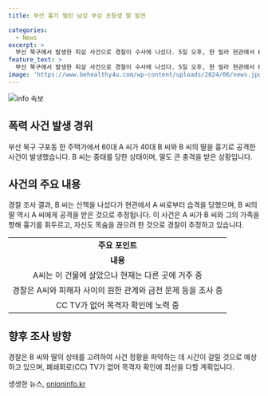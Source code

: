 ```yaml
---
title: 부산 흉기 찔린 남성 부상 초등생 딸 발견

categories:
  - News
excerpt: >
  부산 북구에서 발생한 피살 사건으로 경찰이 수사에 나섰다. 5일 오후, 한 빌라 현관에서 60대 A씨와 40대 B씨가 흉기에 찔려 발견됐다. B씨는 병원으로 옮겨졌지만 사망하고, A씨는 의식이 없다. 경찰은 A씨가 B씨와 그의 딸에게 흉기를 휘두르고 자해한 것으로 추정하고 있다. B씨의 딸도 피해를 입었으며, 이들 간에 원한 관계나 금전 문제가 있었는지 조사 중이다. 사건 현장 CCTV가 없어 목격자를 찾고 있다.
feature_text: >
  부산 북구에서 발생한 피살 사건으로 경찰이 수사에 나섰다. 5일 오후, 한 빌라 현관에서 60대 A씨와 40대 B씨가 흉기에 찔려 발견됐다. B씨는 병원으로 옮겨졌지만 사망하고, A씨는 의식이 없다. 경찰은 A씨가 B씨와 그의 딸에게 흉기를 휘두르고 자해한 것으로 추정하고 있다. B씨의 딸도 피해를 입었으며, 이들 간에 원한 관계나 금전 문제가 있었는지 조사 중이다. 사건 현장 CCTV가 없어 목격자를 찾고 있다.
image: 'https://www.behealthy4u.com/wp-content/uploads/2024/06/news.jpg'
---
```


<p><img src="https://www.behealthy4u.com/wp-content/uploads/2024/06/news.jpg" alt="info 속보" /></p>

<h2 data-ke-size="size26">폭력 사건 발생 경위</h2>

<p data-ke-size="size16">부산 북구 구포동 한 주택가에서 60대 A 씨가 40대 B 씨와 B 씨의 딸을 흉기로 공격한 사건이 발생했습니다. B 씨는 중태를 당한 상태이며, 딸도 큰 충격을 받은 상황입니다.</p>

<h2 data-ke-size="size26">사건의 주요 내용</h2>

<p data-ke-size="size16">경찰 조사 결과, B 씨는 산책을 나섰다가 현관에서 A 씨로부터 습격을 당했으며, B 씨의 딸 역시 A 씨에게 공격을 받은 것으로 추정됩니다. 이 사건은 A 씨가 B 씨와 그의 가족을 향해 흉기를 휘두르고, 자신도 목숨을 끊으려 한 것으로 경찰이 추정하고 있습니다.</p>

<table>
  <tr>
    <td style="text-align: center; height: 17px;"><b>주요 포인트</b></td>
  </tr>
  <tr>
    <td style="text-align: center; height: 17px;"><b>내용</b></td>
  </tr>
  <tr>
    <td style="text-align: center; height: 17px;">A씨는 이 건물에 살았으나 현재는 다른 곳에 거주 중</td>
  </tr>
  <tr>
    <td style="text-align: center; height: 17px;">경찰은 A씨와 피해자 사이의 원한 관계와 금전 문제 등을 조사 중</td>
  </tr>
  <tr>
    <td style="text-align: center; height: 17px;">CC TV가 없어 목격자 확인에 노력 중</td>
  </tr>
</table>

<h2 data-ke-size="size26">향후 조사 방향</h2>

<p data-ke-size="size16">경찰은 B 씨와 딸의 상태를 고려하여 사건 정황을 파악하는 데 시간이 걸릴 것으로 예상하고 있으며, 폐쇄회로(CC) TV가 없어 목격자 확인에 최선을 다할 계획입니다.</p>
생생한 뉴스, <a href="https://onioninfo.kr" rel="dofollow">onioninfo.kr</a>


